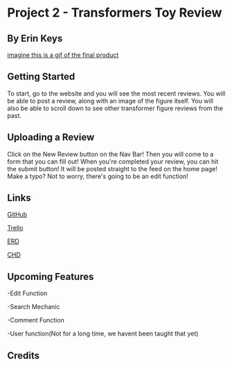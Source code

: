 # Project 2 - Transformers Toy Review

## By Erin Keys

[imagine this is a gif of the final product]()

## Getting Started

To start, go to the website and you will see the most recent reviews. You will be able to post a review, along with an image of the figure itself. You will also be able to scroll down to see other transformer figure reviews from the past.

## Uploading a Review

Click on the New Review button on the Nav Bar! Then you will come to a form that you can fill out! When you're completed your review, you can hit the submit button! It will be posted straight to the feed on the home page! Make a typo? Not to worry, there's going to be an edit function!

## Links

[GitHub](https://github.com/QueenlyCrimson/project-2)

[Trello](https://trello.com/b/LpHkOydz/unit-2-project)

[ERD](https://drive.google.com/file/d/1wx7qerVsMvFaWcFWygStIkbW9Cr8F13e/view?usp=sharing)

[CHD](https://drive.google.com/file/d/1E9Nj3r5foCBLcM9yi42t-bLe7XDcscMs/view?usp=sharing)

## Upcoming Features

-Edit Function

-Search Mechanic

-Comment Function

-User function(Not for a long time, we havent been taught that yet)

## Credits
